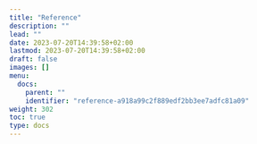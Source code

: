```yaml
---
title: "Reference"
description: ""
lead: ""
date: 2023-07-20T14:39:58+02:00
lastmod: 2023-07-20T14:39:58+02:00
draft: false
images: []
menu:
  docs:
    parent: ""
    identifier: "reference-a918a99c2f889edf2bb3ee7adfc81a09"
weight: 302
toc: true
type: docs
---
```

